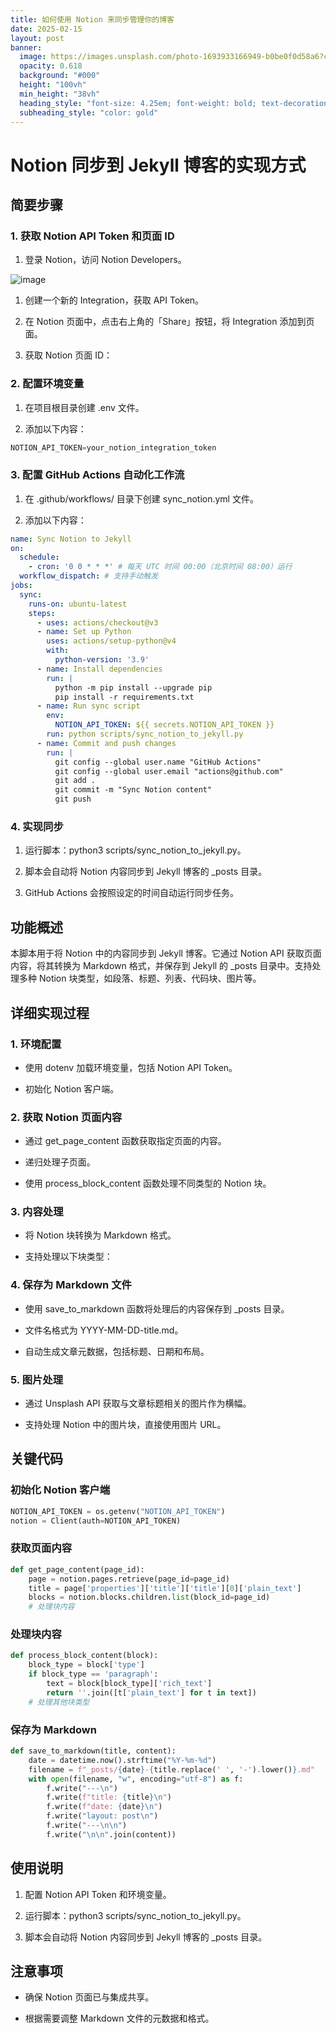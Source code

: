 ```yaml
---
title: 如何使用 Notion 来同步管理你的博客
date: 2025-02-15
layout: post
banner:
  image: https://images.unsplash.com/photo-1693933166949-b0be0f0d58a6?crop=entropy&cs=tinysrgb&fit=max&fm=jpg&ixid=M3w2OTIwMzJ8MHwxfHJhbmRvbXx8fHx8fHx8fDE3Mzk2MzY0NDl8&ixlib=rb-4.0.3&q=80&w=1080
  opacity: 0.618
  background: "#000"
  height: "100vh"
  min_height: "38vh"
  heading_style: "font-size: 4.25em; font-weight: bold; text-decoration: underline"
  subheading_style: "color: gold"
---
```


# Notion 同步到 Jekyll 博客的实现方式

## 简要步骤

### 1. 获取 Notion API Token 和页面 ID

1. 登录 Notion，访问 Notion Developers。

![image](https://prod-files-secure.s3.us-west-2.amazonaws.com/a7a0cc5a-89b9-4cda-8686-1fba0ca52f40/d19c1afe-dea5-4312-9333-786b0ba83054/image.png?X-Amz-Algorithm=AWS4-HMAC-SHA256&X-Amz-Content-Sha256=UNSIGNED-PAYLOAD&X-Amz-Credential=ASIAZI2LB466VRAAEYOP%2F20250215%2Fus-west-2%2Fs3%2Faws4_request&X-Amz-Date=20250215T162048Z&X-Amz-Expires=3600&X-Amz-Security-Token=IQoJb3JpZ2luX2VjEB8aCXVzLXdlc3QtMiJHMEUCIQDQISx81vqD%2F1lHM5iszTl%2Fvri3M6us9PX2yxMEP2x0tQIgeC8AiEypKM%2BayhJoSuzPYdbUF%2BYH70ExT9i3ZlaJj8gq%2FwMIRxAAGgw2Mzc0MjMxODM4MDUiDNon0kVUU2idsJhTGyrcA9Trm9wNUu0VfloETTvwWpBd2lCPq6yHlhvR%2BmVZqzIVaowMgMwH%2BvcSBFqzEN04uXq%2BxrxCfcLg2BUjxEup2VHdRYGuwRCAH96sp2RU%2BZmMm0SynW%2BwD3L5toKfhyfzyYRyVOERsPMd60jezVwi22vIJxb1znoHnZjxb2rtWtSIu5dJo7J1pA3Ee2r59YujQx4kQ6Mu2zkrmeTC6YbJuSamUDWSSYaAMFZm%2Fder6TzWMG8ybQ%2FXxKthm4jCxXSfbxnAhRB42PthbE7frNdTw22nBOr1XhFtPMiO4KProX8Z9lTZAxvE6Qc%2Fmksx6pLVTqkbZ8%2BaGoKcUf%2BZ4RnvzjHXdrMsUjb1Cb2HjIZizWs8DCc9DC%2BQ0HgpDAEh3xPskY7zyYN2X58P%2BKR81YhUD0LmeXPj%2F9K47WaaMfxKBTX%2Bh4Gwhr%2BLWBDOuw%2FmLmCvP05By%2BfzVKJ%2BPsy27o0cIO9YaXrb0iENYl2iyEobwGc2AYHdk%2FMzJFlQ7%2Fpxjgqpn1A5HQStbGzVmMd%2BcqF7Ek7vNEv5yzIpY6y9zyGc092ZY271aORf5Ups7BfyKjQTlEIy%2BS2V8lg%2Fpi5jSLe6H0tnRsmR9Xcnjnqq0Tv36Vy4wmZSuhd2lFJFrWVtMIXGwr0GOqUBj%2B6o7VoqPRG3ouYFSW6aXsOUjTlhJoGQpRdvCgDzkBcO4qiLgvB1c0rByp6qGJXhrpwj78s47mut%2BzL5KEMza6EtwPRFMxyQ1mwf9Yt4IxkjaeJxTqmbiNXZYOn1OcvFHbZ3zBWP4GcZnPNHMViLmcXfHqAs6xk6rWTtXBmxCq778xZArsjEYXAuS6lioDQHWCO%2Br4z5ncGoz8ThGybs3zdV8aKi&X-Amz-Signature=dab47f50515491f0a22d7b4e2c6aac4f2cb9516347b9a0123f519ef62b5e6d6a&X-Amz-SignedHeaders=host&x-id=GetObject)

1. 创建一个新的 Integration，获取 API Token。

1. 在 Notion 页面中，点击右上角的「Share」按钮，将 Integration 添加到页面。

1. 获取 Notion 页面 ID：


### 2. 配置环境变量

1. 在项目根目录创建 .env 文件。

1. 添加以下内容：

```javascript
NOTION_API_TOKEN=your_notion_integration_token
```

### 3. 配置 GitHub Actions 自动化工作流

1. 在 .github/workflows/ 目录下创建 sync_notion.yml 文件。

1. 添加以下内容：

```yaml
name: Sync Notion to Jekyll
on:
  schedule:
    - cron: '0 0 * * *' # 每天 UTC 时间 00:00（北京时间 08:00）运行
  workflow_dispatch: # 支持手动触发
jobs:
  sync:
    runs-on: ubuntu-latest
    steps:
      - uses: actions/checkout@v3
      - name: Set up Python
        uses: actions/setup-python@v4
        with:
          python-version: '3.9'
      - name: Install dependencies
        run: |
          python -m pip install --upgrade pip
          pip install -r requirements.txt
      - name: Run sync script
        env:
          NOTION_API_TOKEN: ${{ secrets.NOTION_API_TOKEN }}
        run: python scripts/sync_notion_to_jekyll.py
      - name: Commit and push changes
        run: |
          git config --global user.name "GitHub Actions"
          git config --global user.email "actions@github.com"
          git add .
          git commit -m "Sync Notion content"
          git push
```

### 4. 实现同步

1. 运行脚本：python3 scripts/sync_notion_to_jekyll.py。

1. 脚本会自动将 Notion 内容同步到 Jekyll 博客的 _posts 目录。

1. GitHub Actions 会按照设定的时间自动运行同步任务。

## 功能概述

本脚本用于将 Notion 中的内容同步到 Jekyll 博客。它通过 Notion API 获取页面内容，将其转换为 Markdown 格式，并保存到 Jekyll 的 _posts 目录中。支持处理多种 Notion 块类型，如段落、标题、列表、代码块、图片等。

## 详细实现过程

### 1. 环境配置

- 使用 dotenv 加载环境变量，包括 Notion API Token。

- 初始化 Notion 客户端。

### 2. 获取 Notion 页面内容

- 通过 get_page_content 函数获取指定页面的内容。

- 递归处理子页面。

- 使用 process_block_content 函数处理不同类型的 Notion 块。

### 3. 内容处理

- 将 Notion 块转换为 Markdown 格式。

- 支持处理以下块类型：


### 4. 保存为 Markdown 文件

- 使用 save_to_markdown 函数将处理后的内容保存到 _posts 目录。

- 文件名格式为 YYYY-MM-DD-title.md。

- 自动生成文章元数据，包括标题、日期和布局。

### 5. 图片处理

- 通过 Unsplash API 获取与文章标题相关的图片作为横幅。

- 支持处理 Notion 中的图片块，直接使用图片 URL。

## 关键代码

### 初始化 Notion 客户端

```python
NOTION_API_TOKEN = os.getenv("NOTION_API_TOKEN")
notion = Client(auth=NOTION_API_TOKEN)
```

### 获取页面内容

```python
def get_page_content(page_id):
    page = notion.pages.retrieve(page_id=page_id)
    title = page['properties']['title']['title'][0]['plain_text']
    blocks = notion.blocks.children.list(block_id=page_id)
    # 处理块内容
```

### 处理块内容

```python
def process_block_content(block):
    block_type = block['type']
    if block_type == 'paragraph':
        text = block[block_type]['rich_text']
        return ''.join([t['plain_text'] for t in text])
    # 处理其他块类型
```

### 保存为 Markdown

```python
def save_to_markdown(title, content):
    date = datetime.now().strftime("%Y-%m-%d")
    filename = f"_posts/{date}-{title.replace(' ', '-').lower()}.md"
    with open(filename, "w", encoding="utf-8") as f:
        f.write("---\n")
        f.write(f"title: {title}\n")
        f.write(f"date: {date}\n")
        f.write("layout: post\n")
        f.write("---\n\n")
        f.write("\n\n".join(content))
```

## 使用说明

1. 配置 Notion API Token 和环境变量。

1. 运行脚本：python3 scripts/sync_notion_to_jekyll.py。

1. 脚本会自动将 Notion 内容同步到 Jekyll 博客的 _posts 目录。

## 注意事项

- 确保 Notion 页面已与集成共享。

- 根据需要调整 Markdown 文件的元数据和格式。